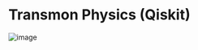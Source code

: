 # Transmon Physics (Qiskit)




![image](https://user-images.githubusercontent.com/9094323/233866203-88ce5f45-9d61-4ff4-867d-7c3d7b050a6b.png)
